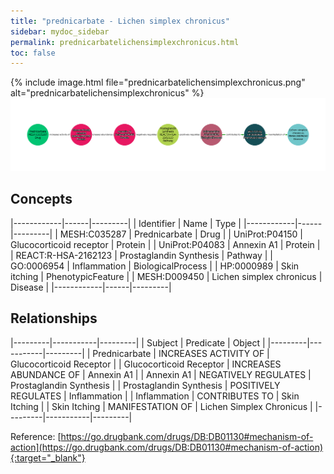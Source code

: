 ```yaml
---
title: "prednicarbate - Lichen simplex chronicus"
sidebar: mydoc_sidebar
permalink: prednicarbatelichensimplexchronicus.html
toc: false 
---
```


{% include image.html file="prednicarbatelichensimplexchronicus.png" alt="prednicarbatelichensimplexchronicus" %}![Path Visualization](/images/prednicarbatelichensimplexchronicus.png)

## Concepts

|------------|------|---------|
| Identifier | Name | Type    |
|------------|------|---------|
| MESH:C035287 | Prednicarbate | Drug |
| UniProt:P04150 | Glucocorticoid receptor | Protein |
| UniProt:P04083 | Annexin A1 | Protein |
| REACT:R-HSA-2162123 | Prostaglandin Synthesis | Pathway |
| GO:0006954 | Inflammation | BiologicalProcess |
| HP:0000989 | Skin itching | PhenotypicFeature |
| MESH:D009450 | Lichen simplex chronicus | Disease |
|------------|------|---------|

## Relationships

|---------|-----------|---------|
| Subject | Predicate | Object  |
|---------|-----------|---------|
| Prednicarbate | INCREASES ACTIVITY OF | Glucocorticoid Receptor |
| Glucocorticoid Receptor | INCREASES ABUNDANCE OF | Annexin A1 |
| Annexin A1 | NEGATIVELY REGULATES | Prostaglandin Synthesis |
| Prostaglandin Synthesis | POSITIVELY REGULATES | Inflammation |
| Inflammation | CONTRIBUTES TO | Skin Itching |
| Skin Itching | MANIFESTATION OF | Lichen Simplex Chronicus |
|---------|-----------|---------|

Reference: [https://go.drugbank.com/drugs/DB:DB01130#mechanism-of-action](https://go.drugbank.com/drugs/DB:DB01130#mechanism-of-action){:target="_blank"}